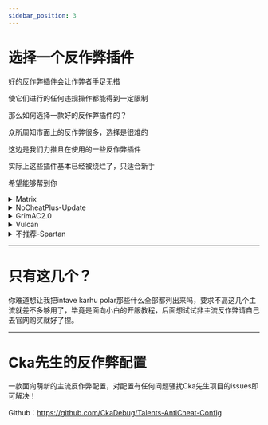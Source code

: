 ```yaml
---
sidebar_position: 3
---
```




# 选择一个反作弊插件

好的反作弊插件会让作弊者手足无措

使它们进行的任何违规操作都能得到一定限制

那么如何选择一款好的反作弊插件的？

众所周知市面上的反作弊很多，选择是很难的

这边是我们力推且在使用的一些反作弊插件

实际上这些插件基本已经被绕烂了，只适合新手

希望能够帮到你

<details>
<summary>Matrix</summary>

Matrix是由国人RE编写的一款反作弊插件，当年诞生是用于取代AAC这款反作弊插件,而如今经过不断改良也拥有了不错的检测性能和质量，足以对抗部分脑溢血参数

！试用版只拥有少部分检测且只支持一台机器
！7天使用权到期后可继续订阅试用版使用

付费版-99RMB
- 拥有95%的检测
- 可同时给3台机器使用

企业版-499RMB
- 拥有所有检测
- 可同时给40台机器使用
- 可对您的服务器进行深度定制

如果你是生存服，可以先使用试用版进行测试，如何再进行付费版本的购买

如果你是大型小游戏/大型群组服，推荐购买企业版，这能让Matrix对您的服务器进行更深度的定制

> 官网: matrix.rip

</details>

<details>
<summary>NoCheatPlus-Update</summary>

非常经典的老牌反作弊，拥有悠久历史且和作弊者们对抗许久，但目前并不积极的进行更新，且由于远古代码遗留导致部分检测较为低下，但这并不影响它是个不错的反作弊

！只推荐影响原版插件较少的生存服务器使用

> github: https://github.com/Updated-NoCheatPlus/NoCheatPlus

</details>

<details>
<summary>GrimAC2.0</summary>

近两年的新秀反作弊，拥有强大的玩家1:1运动模拟、世界复制和延迟补偿，无论是在小游戏还是生存等服务器都有不错的检测速度，缺点也明显，在某些服务器的某种行为上产生误判，但这对于其他部分的新反作弊来说已经相当不错

!目前测试版仍然存在不稳定因素，但推荐使用

- 1.0005的timer检测
- 3.01的reach检测

> github: https://github.com/GrimAnticheat/Grim

</details>

<details>
<summary>Vulcan</summary>

老牌火神反作弊，虽然在几个版本存在十分严重的漏洞，但并不影响他一些检测强力的事实，尽管他的配置文件非常脑淤血，但还是深受多人喜爱。

!拥有中规中矩的检测，但建议慎用

> spigotmc: https://www.spigotmc.org/resources/vulcan-anti-cheat-advanced-cheat-detection-1-7-1-20-4.83626/

</details>

<details>
<summary>不推荐-Spartan</summary>

老牌垃圾性能过剩修复器，使用它你将获得玩家被误判时发送给你的羞辱，以及什么都无法拦截的作弊检测，使用它你将会知道这款反作弊不如几乎同时期的NoCheatPlus，就算你需要退款，先请在spigotmc上撤回你的负面言论后才可进行Spartan的退款服务，由于购买后6个月需要重新支付才能继续使用导致被MD_5警告的传奇反作弊，这就是Spartan-Anticheat。

!我家驿站都不用的传奇斯巴达人反欺诈

> spigotmc: https://www.spigotmc.org/resources/spartan-anti-cheat-advanced-cheat-hack-detection-1-7-1-20-4-33-off.25638/

</details>

---
# 只有这几个？
你难道想让我把intave karhu polar那些什么全部都列出来吗，要求不高这几个主流就差不多够用了，毕竟是面向小白的开服教程，后面想试试非主流反作弊请自己去官网购买就好了捏。

---

# Cka先生的反作弊配置
一款面向萌新的主流反作弊配置，对配置有任何问题骚扰Cka先生项目的issues即可解决！

Github：https://github.com/CkaDebug/Talents-AntiCheat-Config
